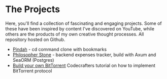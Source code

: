 # The Projects

Here, you'll find a collection of fascinating and engaging projects. Some of these have been inspired by content I've discovered on YouTube, while others are the products of my own creative thought processes. All repository hosted on Github.

- <a href="https://github.com/jojohanhannesnes/pindah" target="_blank">Pindah</a> - cd command clone with bookmarks
- <a href="https://github.com/jojohanhannesnes/philosopher-stone" target="_blank">Philosopher Stone</a> - backend expenses tracker, build with Axum and SeaORM (Postgres)
- <a href="https://github.com/jojohanhannesnes/codecrafters-rs" target="_blank">Build your own BitTorrent</a> Codecrafters tutorial on how to implement BitTorrent protocol